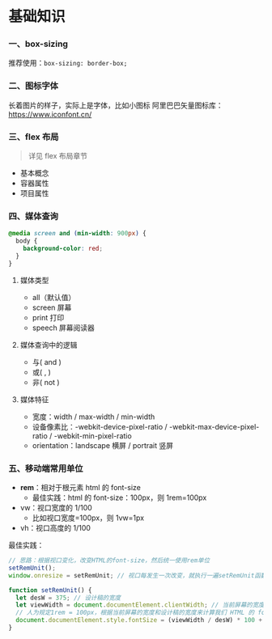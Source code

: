 # 基础知识

### 一、box-sizing

推荐使用：`box-sizing: border-box;`

### 二、图标字体

长着图片的样子，实际上是字体，比如小图标
阿里巴巴矢量图标库：https://www.iconfont.cn/

### 三、flex 布局

> 详见 flex 布局章节

- 基本概念
- 容器属性
- 项目属性

### 四、媒体查询

```css
@media screen and (min-width: 900px) {
  body {
    background-color: red;
  }
}
```

1. 媒体类型

   - all（默认值）
   - screen 屏幕
   - print 打印
   - speech 屏幕阅读器

2. 媒体查询中的逻辑

   - 与( and )
   - 或( , )
   - 非( not )

3. 媒体特征

   - 宽度：width / max-width / min-width
   - 设备像素比：-webkit-device-pixel-ratio / -webkit-max-device-pixel-ratio / -webkit-min-pixel-ratio
   - orientation：landscape 横屏 / portrait 竖屏

### 五、移动端常用单位

- **rem**：相对于根元素 html 的 font-size
  - 最佳实践：html 的 font-size：100px，则 1rem=100px
- vw：视口宽度的 1/100
  - 比如视口宽度=100px，则 1vw=1px
- vh：视口高度的 1/100

最佳实践：

```js
// 思路：根据视口变化，改变HTML的font-size，然后统一使用rem单位
setRemUnit();
window.onresize = setRemUnit; // 视口每发生一次改变，就执行一遍setRemUnit函数

function setRemUnit() {
  let desW = 375; // 设计稿的宽度
  let viewWidth = document.documentElement.clientWidth; // 当前屏幕的宽度
  // 人为规定1rem = 100px，根据当前屏幕的宽度和设计稿的宽度来计算我们 HTML 的 font-size 值
  document.documentElement.style.fontSize = (viewWidth / desW) * 100 + 'px';
}
```
